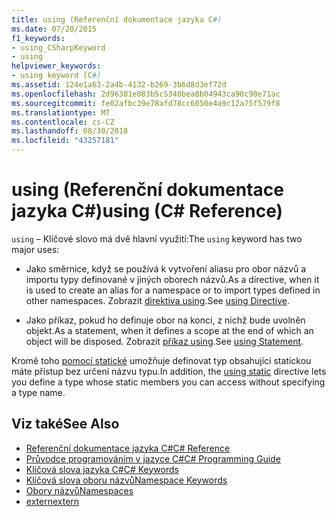 ```yaml
---
title: using (Referenční dokumentace jazyka C#)
ms.date: 07/20/2015
f1_keywords:
- using_CSharpKeyword
- using
helpviewer_keywords:
- using keyword [C#]
ms.assetid: 124e1a63-2a4b-4132-b269-3b6d8d3ef72d
ms.openlocfilehash: 2d96301e083b5c5340bea8b04943ca90c90e71ac
ms.sourcegitcommit: fe02afbc39e78afd78cc6050e4a9c12a75f579f8
ms.translationtype: MT
ms.contentlocale: cs-CZ
ms.lasthandoff: 08/30/2018
ms.locfileid: "43257181"
---
```

# <a name="using-c-reference"></a><span data-ttu-id="5d72d-102">using (Referenční dokumentace jazyka C#)</span><span class="sxs-lookup"><span data-stu-id="5d72d-102">using (C# Reference)</span></span>
<span data-ttu-id="5d72d-103">`using` – Klíčové slovo má dvě hlavní využití:</span><span class="sxs-lookup"><span data-stu-id="5d72d-103">The `using` keyword has two major uses:</span></span>  
  
-   <span data-ttu-id="5d72d-104">Jako směrnice, když se používá k vytvoření aliasu pro obor názvů a importu typy definované v jiných oborech názvů.</span><span class="sxs-lookup"><span data-stu-id="5d72d-104">As a directive, when it is used to create an alias for a namespace or to import types defined in other namespaces.</span></span> <span data-ttu-id="5d72d-105">Zobrazit [direktiva using](../../../csharp/language-reference/keywords/using-directive.md).</span><span class="sxs-lookup"><span data-stu-id="5d72d-105">See [using Directive](../../../csharp/language-reference/keywords/using-directive.md).</span></span>  
  
-   <span data-ttu-id="5d72d-106">Jako příkaz, pokud ho definuje obor na konci, z nichž bude uvolněn objekt.</span><span class="sxs-lookup"><span data-stu-id="5d72d-106">As a statement, when it defines a scope at the end of which an object will be disposed.</span></span> <span data-ttu-id="5d72d-107">Zobrazit [příkaz using](../../../csharp/language-reference/keywords/using-statement.md).</span><span class="sxs-lookup"><span data-stu-id="5d72d-107">See [using Statement](../../../csharp/language-reference/keywords/using-statement.md).</span></span>  
  
<span data-ttu-id="5d72d-108">Kromě toho [pomocí statické](using-static.md) umožňuje definovat typ obsahující statickou máte přístup bez určení názvu typu.</span><span class="sxs-lookup"><span data-stu-id="5d72d-108">In addition, the [using static](using-static.md) directive lets you define a type whose static members you can access without specifying a type name.</span></span>

## <a name="see-also"></a><span data-ttu-id="5d72d-109">Viz také</span><span class="sxs-lookup"><span data-stu-id="5d72d-109">See Also</span></span>

- [<span data-ttu-id="5d72d-110">Referenční dokumentace jazyka C#</span><span class="sxs-lookup"><span data-stu-id="5d72d-110">C# Reference</span></span>](../../../csharp/language-reference/index.md)  
- [<span data-ttu-id="5d72d-111">Průvodce programováním v jazyce C#</span><span class="sxs-lookup"><span data-stu-id="5d72d-111">C# Programming Guide</span></span>](../../../csharp/programming-guide/index.md)  
- [<span data-ttu-id="5d72d-112">Klíčová slova jazyka C#</span><span class="sxs-lookup"><span data-stu-id="5d72d-112">C# Keywords</span></span>](../../../csharp/language-reference/keywords/index.md)  
- [<span data-ttu-id="5d72d-113">Klíčová slova oboru názvů</span><span class="sxs-lookup"><span data-stu-id="5d72d-113">Namespace Keywords</span></span>](../../../csharp/language-reference/keywords/namespace-keywords.md)  
- [<span data-ttu-id="5d72d-114">Obory názvů</span><span class="sxs-lookup"><span data-stu-id="5d72d-114">Namespaces</span></span>](../../../csharp/programming-guide/namespaces/index.md)  
- [<span data-ttu-id="5d72d-115">extern</span><span class="sxs-lookup"><span data-stu-id="5d72d-115">extern</span></span>](../../../csharp/language-reference/keywords/extern.md)
